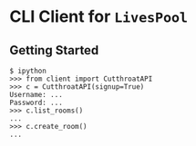 # CLI Client for `LivesPool`

## Getting Started
    $ ipython
    >>> from client import CutthroatAPI
    >>> c = CutthroatAPI(signup=True)
    Username: ...
    Password: ...
    >>> c.list_rooms()
    ...
    >>> c.create_room()
    ...
